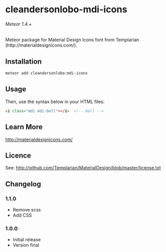 # cleandersonlobo-mdi-icons

<h6>Meteor 1.4.+</h6>
Meteor package for Material Design Icons font from Templarian (http://materialdesignicons.com/).

## Installation

```bash
meteor add cleandersonlobo:mdi-icons
```

## Usage


Then, use the syntax below in your HTML files:
```html
<i class="mdi mdi-bell"></i>  <!-- bell -->
```

## Learn More

http://materialdesignicons.com/

## Licence

See: http://github.com/Templarian/MaterialDesign/blob/master/license.txt

## Changelog

### 1.1.0

- Remove scss
- Add CSS

### 1.0.0

- Initial release
- Version final
